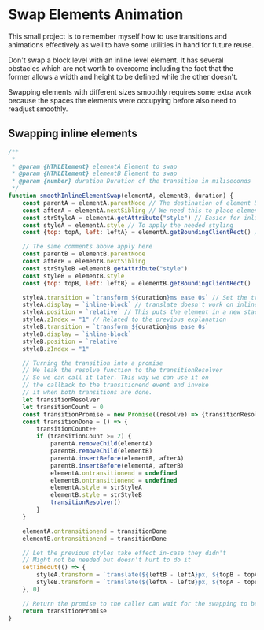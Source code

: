 # Swap Elements Animation

This small project is to remember myself how to use transitions and animations effectively
as well to have some utilities in hand for future reuse.

Don't swap a block level with an inline level element. It has several obstacles which are
not worth to overcome including the fact that the former allows a width and height to be
defined while the other doesn't.

Swapping elements with different sizes smoothly requires some extra work because the spaces
the elements were occupying before also need to readjust smoothly.

## Swapping inline elements
```js
/**
 * 
 * @param {HTMLElement} elementA Element to swap
 * @param {HTMLElement} elementB Element to swap
 * @param {number} duration Duration of the transition in miliseconds
 */
function smoothInlineElementSwap(elementA, elementB, duration) {
    const parentA = elementA.parentNode // The destination of element B
    const afterA = elementA.nextSibling // We need this to place element B in the exact place where A was.
    const strStyleA = elementA.getAttribute("style") // Easier for inline style backup
    const styleA = elementA.style // To apply the needed styling
    const {top: topA, left: leftA} = elementA.getBoundingClientRect() // Element A positioning on the viewport

    // The same comments above apply here
    const parentB = elementB.parentNode
    const afterB = elementB.nextSibling
    const strStyleB =elementB.getAttribute("style")
    const styleB = elementB.style
    const {top: topB, left: leftB} = elementB.getBoundingClientRect()

    styleA.transition = `transform ${duration}ms ease 0s` // Set the transition property
    styleA.display = `inline-block` // translate doesn't work on inline elements so we need to temporarily set it to inline-block
    styleA.position = `relative` // This puts the element in a new stacking context above the parents as long as they are not positioned
    styleA.zIndex = "1" // Related to the previous explanation
    styleB.transition = `transform ${duration}ms ease 0s`
    styleB.display = `inline-block`
    styleB.position = `relative`
    styleB.zIndex = "1"

    // Turning the transition into a promise
    // We leak the resolve function to the transitionResolver
    // So we can call it later. This way we can use it on
    // the callback to the transitionend event and invoke
    // it when both transitions are done.
    let transitionResolver
    let transitionCount = 0
    const transitionPromise = new Promise((resolve) => {transitionResolver = resolve})
    const transitionDone = () => {
        transitionCount++
        if (transitionCount >= 2) {
            parentA.removeChild(elementA)
            parentB.removeChild(elementB)
            parentA.insertBefore(elementB, afterA)
            parentB.insertBefore(elementA, afterB)
            elementA.ontransitionend = undefined
            elementB.ontransitionend = undefined
            elementA.style = strStyleA
            elementB.style = strStyleB
            transitionResolver()
        }
    }

    elementA.ontransitionend = transitionDone
    elementB.ontransitionend = transitionDone

    // Let the previous styles take effect in-case they didn't
    // Might not be needed but doesn't hurt to do it
    setTimeout(() => {
        styleA.transform = `translate(${leftB - leftA}px, ${topB - topA}px)`;
        styleB.transform = `translate(${leftA - leftB}px, ${topA - topB}px)`;
    }, 0)

    // Return the promise to the caller can wait for the swapping to be completed
    return transitionPromise
}
```